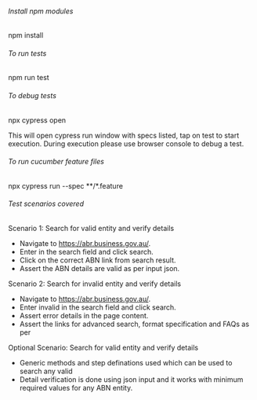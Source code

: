 ###### Install npm modules ######
npm install

###### To run tests ######
npm run test

###### To debug tests ######
npx cypress open

This will open cypress run window with specs listed, tap on test to start execution. During execution please use browser console to debug a test.

###### To run cucumber feature files ######
npx cypress run --spec **/*.feature

###### Test scenarios covered ######
Scenario 1: Search for valid entity and verify details
- Navigate to https://abr.business.gov.au/.
- Enter <ABN name or number> in the search field and click search.
- Click on the correct ABN link from search result.
- Assert the ABN details are valid as per input json.

Scenario 2: Search for invalid entity and verify details
- Navigate to https://abr.business.gov.au/.
- Enter invalid <ABN number> in the search field and click search.
- Assert error details in the page content.
- Assert the links for advanced search, format specification and FAQs as per <ABN number>

Optional Scenario: Search for valid entity and verify details
- Generic methods and step definations used which can be used to search any valid <ABN name or number>
- Detail verification is done using json input and it works with minimum required values for any ABN entity.
